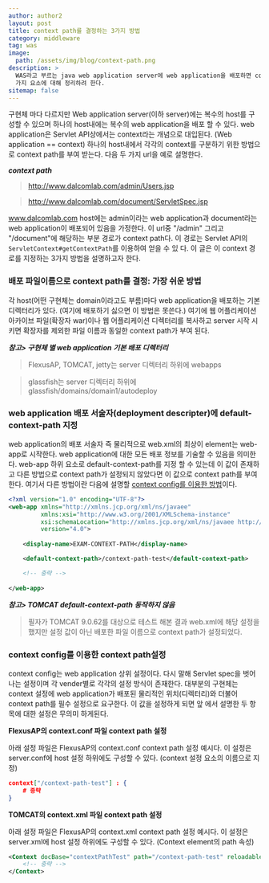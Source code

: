 ```yaml
---
author: author2
layout: post
title: context path를 결정하는 3가지 방법
category: middleware
tag: was
image: 
  path: /assets/img/blog/context-path.png
description: >
  WAS라고 부르는 java web application server에 web application을 배포하면 context path 라고하는 경로가 생성된다. 이 문서는 이를 결정하는 3
  가지 요소에 대해 정리하려 한다.
sitemap: false
---
```


구현체 마다 다르지만 Web application server(이하 server)에는 복수의 host를 구성할 수 있으며 하나의 host내에는 복수의 web application을 배포
할 수 있다. web application은 Servlet API상에서는 context라는 개념으로 대입된다. (Web application == context) 하나의 host내에서 각각의
context를 구분하기 위한 방법으로 context path를 부여 받는다. 다음 두 가지 url을 예로 설명한다.

**_context path_**
> http://www.dalcomlab.com/admin/Users.jsp 

> http://www.dalcomlab.com/document/ServletSpec.jsp

www.dalcomlab.com host에는 admin이라는 web application과 document라는 web application이 배포되어 있음을 가정한다. 이 url중 "/admin"
그리고 "/document"에 해당하는 부분 경로가 context path다. 이 경로는 Servlet API의 `ServletContext#getContextPath`를 이용하여 얻을 수 있
다. 이 글은 이 context 경로를 지정하는 3가지 방법을 설명하고자 한다.


### 배포 파일이름으로 context path를 결정: 가장 쉬운 방법

각 host(어떤 구현체는 domain이라고도 부름)마다 web application을 배포하는 기본 디렉터리가 있다. (여기에 배포하기 싫으면 이 방법은 못쓴다.) 여기에 
웹 어플리케이션 아카이브 파일(확장자 war)이나 웹 어플리케이션 디렉터리를 복사하고 server 시작 시키면 확장자를 제외한 파일 이름과 동일한 context path가
부여 된다. 

**_참고> 구현체 별 web application 기본 배포 디렉터리_**

> FlexusAP, TOMCAT, jetty는 server 디렉터리 하위에 webapps 

> glassfish는 server 디렉터리 하위에 glassfish/domains/domain1/autodeploy

### web application 배포 서술자(deployment descripter)에 default-context-path 지정

web application의 배포 서술자 즉 물리적으로 web.xml의 최상이 element는 web-app로 시작한다. web application에 대한 모든 배포 정보를 기술할 수
있음을 의미한다. web-app 하위 요소로 default-context-path를 지정 할 수 있는데 이 값이 존재하고 다른 방법으로 context path가 설정되지 않았다면 
이 값으로 context path를 부여한다. 여기서 다른 방법이란 다음에 설명할 <u>context config를 이용한 방법</u>이다. 

```xml
<?xml version="1.0" encoding="UTF-8"?>
<web-app xmlns="http://xmlns.jcp.org/xml/ns/javaee"
         xmlns:xsi="http://www.w3.org/2001/XMLSchema-instance"
         xsi:schemaLocation="http://xmlns.jcp.org/xml/ns/javaee http://xmlns.jcp.org/xml/ns/javaee/web-app_4_0.xsd"
         version="4.0">
    
    <display-name>EXAM-CONTEXT-PATH</display-name>

    <default-context-path>/context-path-test</default-context-path>

    <!-- 중략 -->
    
</web-app>
```

**_참고> TOMCAT default-context-path 동작하지 않음_**

> 필자가 TOMCAT 9.0.62를 대상으로 테스트 해본 결과 web.xml에 해당 설정을 했지만 설정 값이 아닌 배포한 파일 이름으로 context path가 설정되었다.

### context config를 이용한 context path설정

context config는 web application 상위 설정이다. 다시 말해 Servlet spec을 벗어나는 설정이며 각 vender별로 각각의 설정 방식이 존재한다. 대부분의
구현체는 context 설정에 web application가 배포된 물리적인 위치(디렉터리)와 더불어 context path를 필수 설정으로 요구한다. 이 값을 설정하게 되면 앞
에서 설명한 두 항목에 대한 설정은 무의미 하게된다.

**FlexusAP의 context.conf 파일 context path 설정**

아래 설정 파일은 FlexusAP의 context.conf context path 설정 예시다. 이 설정은 server.conf에 host 설정 하위에도 구성할 수 있다. (context 
설정 요소의 이름으로 지정)

```json
context["/context-path-test"] : {
    # 중략
}
```

**TOMCAT의 context.xml 파일 context path 설정**

아래 설정 파일은 FlexusAP의 context.xml context path 설정 예시다. 이 설정은 server.xml에 host 설정 하위에도 구성할 수 있다. (Context 
element의 path 속성)

```xml
<Context docBase="contextPathTest" path="/context-path-test" reloadable="true">
    <!-- 중략 -->
</Context>
````

